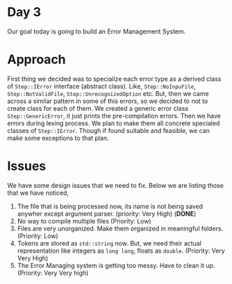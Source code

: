 # Day 3
Our goal today is going to build an Error Management System.

# Approach
First thing we decided was to specialize each error type as a derived class of `Step::IError` interface (abstract class). Like, `Step::NoInpuFile`, `Step::NotValidFile`, `Step::UnrecognizedOption` etc. But, then we came across a similar pattern in some of this errors, so we decided to not to create class for each of them. We created a generic error class `Step::GenericError`, it just prints the pre-compilation errors. Then we have errors during lexing process. We plan to make them all concrete specialed classes of `Step::IError`. Though if found suitable and feasible, we can make some exceptions to that plan.

# Issues
We have some design issues that we need to fix. Below we are listing those that we have noticed, 
1. The file that is being processed now, its name is not being saved anywher except argument parser. (priority: Very High) (**DONE**)
2. No way to compile multiple files (Priority: Low)
3. Files are very unorganized. Make them organized in meaningful folders. (Priority: Low)
4. Tokens are stored as `std::string` now. But, we need their actual representation like integers as `long long`, floats as `double`. (Priority: Very Very High)
5. The Error Managing system is getting too messy. Have to clean it up. (Priority: Very Very high)
